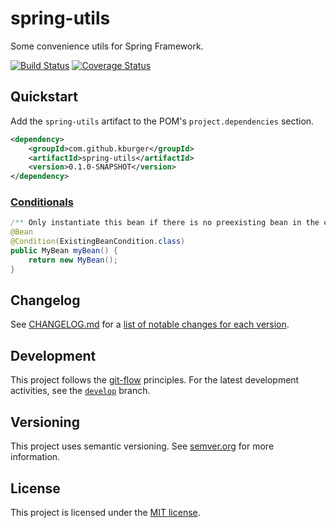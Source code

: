 # spring-utils
Some convenience utils for Spring Framework.

[![Build Status](https://travis-ci.com/kburger/spring-utils.svg?branch=develop)](https://travis-ci.com/kburger/spring-utils)
[![Coverage Status](https://coveralls.io/repos/github/kburger/spring-utils/badge.svg?branch=develop)](https://coveralls.io/github/kburger/spring-utils?branch=develop)

## Quickstart
Add the `spring-utils` artifact to the POM's `project.dependencies` section.
```xml
<dependency>
    <groupId>com.github.kburger</groupId>
    <artifactId>spring-utils</artifactId>
    <version>0.1.0-SNAPSHOT</version>
</dependency>
```

### [Conditionals](https://docs.spring.io/spring/docs/current/javadoc-api/org/springframework/context/annotation/Conditional.html)
```java
/** Only instantiate this bean if there is no preexisting bean in the context. */
@Bean
@Condition(ExistingBeanCondition.class)
public MyBean myBean() {
    return new MyBean();
}
```

## Changelog
See [CHANGELOG.md](CHANGELOG.md) for a [list of notable changes for each version](https://keepachangelog.com/en/1.0.0/#what).

## Development
This project follows the [git-flow](https://nvie.com/posts/a-successful-git-branching-model/) principles. For the latest development activities, see the [`develop`](/../../tree/develop) branch.

## Versioning
This project uses semantic versioning. See [semver.org](https://semver.org/) for more information.

## License
This project is licensed under the [MIT license](LICENSE).
